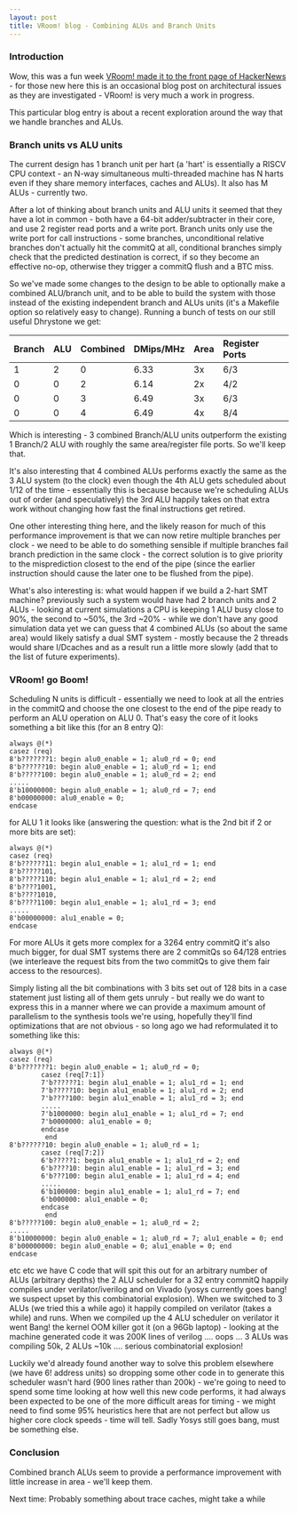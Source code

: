 ```yaml
---
layout: post
title: VRoom! blog - Combining ALUs and Branch Units
---
```


### Introduction

Wow, this was a fun week <a href="https://news.ycombinator.com/item?id=30755716">VRoom! made it to the front page of HackerNews</a> - for those new here this is an occasional blog post on architectural issues as
they are investigated - VRoom! is very much a work in progress.

This particular blog entry is about a recent exploration around the way that we handle branches
and ALUs.

### Branch units vs ALU units

The current design has 1 branch unit per hart (a 'hart' is essentially a RISCV CPU
context - an N-way simultaneous multi-threaded machine has N harts even if they share
memory interfaces, caches and ALUs). It also has M ALUs - currently two.

After a lot of thinking about branch units and ALU units it seemed that they have a lot in
common - both have a 64-bit adder/subtracter in their core, and use 2 register read ports and
a write port. Branch units only use the write port for call instructions - some branches, unconditional
relative branches don't actually hit the commitQ at all, conditional branches simply check that the
predicted destination is correct, if so they become an effective no-op, otherwise they
trigger a commitQ flush and a BTC miss.

So we've made some changes to the design to be able to optionally make a combined ALU/branch unit,
and to be able to build the system with those instead of the existing independent branch and ALUs units
(it's a Makefile option so relatively easy to change). Running a bunch of tests on our still
useful Dhrystone we get:


| Branch | ALU | Combined | DMips/MHz | Area | Register Ports |
|:------ |:--- |:-------- |:--------- |:---- |:-------------- |
| 1      | 2   | 0        | 6.33      | 3x   | 6/3            |2022-03-25-combined-branches.md
| 0      | 0   | 2        | 6.14      | 2x   | 4/2            |
| 0      | 0   | 3        | 6.49      | 3x   | 6/3            |
| 0      | 0   | 4        | 6.49      | 4x   | 8/4            |

Which is interesting - 3 combined Branch/ALU units outperform the existing 1 Branch/2 ALU with
roughly the same area/register file ports. So we'll keep that.

It's also interesting that 4 combined ALUs performs exactly the same as the 3 ALU system (to the clock) even
though the 4th ALU gets scheduled about 1/12 of the time - essentially this is because because we're scheduling ALUs
out of order (and speculatively) the 3rd ALU happily takes on that extra work without changing how fast the
final instructions get retired. 

One other interesting thing here, and the likely reason for much of this performance improvement is
that we can now retire multiple branches per clock - we need to be able to do something sensible if
multiple branches fail branch prediction in the same clock - the correct solution is to give priority
to the misprediction closest to the end of the pipe (since the earlier instruction should cause the later one
to be flushed from the pipe).

What's also interesting is: what would happen if we build a 2-hart SMT machine? previously such a system
would have had 2 branch units and 2 ALUs - looking at current simulations a CPU is keeping 1 ALU busy
close to 90%, the second to ~50%, the 3rd ~20% - while we don't have any good simulation data yet we
can guess that 4 combined ALUs (so about the same area) would likely satisfy a dual SMT system - mostly
because the 2 threads
would share I/Dcaches and as a result run a little more slowly (add that to the list of future
experiments).

### VRoom! go Boom!

Scheduling N units is difficult - essentially we need to look at all the entries in the commitQ and
choose the one closest to the end of the pipe ready to perform an ALU operation on ALU 0. That's easy
the core of it looks something a bit like this (for an 8 entry Q): 

	always @(*)
	casez (req) 
	8'b???????1: begin alu0_enable = 1; alu0_rd = 0; end
	8'b??????10: begin alu0_enable = 1; alu0_rd = 1; end
	8'b?????100: begin alu0_enable = 1; alu0_rd = 2; end
	.....
	8'b10000000: begin alu0_enable = 1; alu0_rd = 7; end
	8'b00000000: alu0_enable = 0;
	endcase

for ALU 1 it looks like (answering the question: what is the 2nd bit if 2 or more bits are set):

	always @(*)
	casez (req) 
	8'b??????11: begin alu1_enable = 1; alu1_rd = 1; end
	8'b?????101,
	8'b?????110: begin alu1_enable = 1; alu1_rd = 2; end
	8'b????1001,
	8'b????1010,
	8'b????1100: begin alu1_enable = 1; alu1_rd = 3; end
	.....
	8'b00000000: alu1_enable = 0;
	endcase

For more ALUs it gets more complex for a 3264 entry commitQ it's also much bigger, for dual
SMT systems there are 2 commitQs so 64/128 entries (we interleave the request bits from the
two commitQs to give them fair access to the resources).

Simply listing all the bit combinations with 3 bits set out of 128 bits in a case statement
just listing all of them gets unruly - but really we do want to express this in a manner
where we can provide a maximum amount of parallelism to the synthesis tools we're using, hopefully
they'll find optimizations that are not obvious - so long ago we had reformulated it
to something like this:

	always @(*)
	casez (req) 
	8'b???????1: begin alu0_enable = 1; alu0_rd = 0;
			casez (req[7:1]) 
			7'b??????1: begin alu1_enable = 1; alu1_rd = 1; end
			7'b?????10: begin alu1_enable = 1; alu1_rd = 2; end
			7'b????100: begin alu1_enable = 1; alu1_rd = 3; end
			.....
			7'b1000000: begin alu1_enable = 1; alu1_rd = 7; end
			7'b0000000: alu1_enable = 0;
			endcase
		     end
	8'b??????10: begin alu0_enable = 1; alu0_rd = 1; 
			casez (req[7:2]) 
			6'b?????1: begin alu1_enable = 1; alu1_rd = 2; end
			6'b????10: begin alu1_enable = 1; alu1_rd = 3; end
			6'b???100: begin alu1_enable = 1; alu1_rd = 4; end
			.....
			6'b100000: begin alu1_enable = 1; alu1_rd = 7; end
			6'b000000: alu1_enable = 0;
			endcase
		     end
	8'b?????100: begin alu0_enable = 1; alu0_rd = 2; 
	.....
	8'b10000000: begin alu0_enable = 1; alu0_rd = 7; alu1_enable = 0; end
	8'b00000000: begin alu0_enable = 0; alu1_enable = 0; end
	endcase

etc etc we have C code that will spit this out for an arbitrary number of ALUs (arbitrary depths)
the 2 ALU scheduler for a 32 entry commitQ happily compiles under verilator/iverilog and on
Vivado (yosys currently goes bang! we suspect upset by this combinatorial explosion). When we switched
to 3 ALUs (we tried this a while ago) it happily compiled on verilator (takes a while) and runs. When
we compiled up the 4 ALU scheduler on verilator it went Bang! the kernel OOM killer got it (on a
96Gb laptop) - looking at the machine generated code it was 200K lines of verilog .... oops ... 3 ALUs
was compiling 50k, 2 ALUs ~10k .... serious combinatorial explosion!

Luckily we'd already found another way to solve this problem elsewhere (we have 6! address units)
so dropping some other code in to generate this scheduler wasn't hard (900 lines rather than 200k) -
we're going to need to
spend some time looking at how well this new code performs, it had always been expected to be
one of the more difficult areas for timing - we might need to find some 95% heuristics here that are
not perfect but allow us higher core clock speeds - time will tell. Sadly Yosys still goes bang, must be something else.

### Conclusion

Combined branch ALUs seem to provide a performance improvement with little increase in area - we'll
keep them.

Next time: Probably something about trace caches, might take a while
